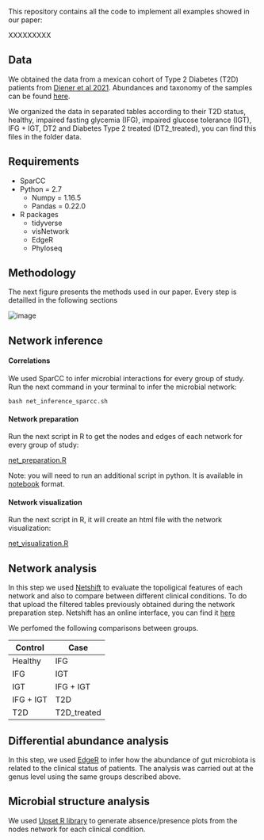 This repository contains all the code to implement all examples showed in our paper:

XXXXXXXXX

## Data

We obtained the data from a mexican cohort of Type 2 Diabetes (T2D) patients from [Diener et al 2021](https://doi.org/10.3389/fendo.2020.602326). Abundances and taxonomy of the samples can be found [here](https://github.com/resendislab/mext2d/tree/master/data).

We organized the data in separated tables according to their T2D status, healthy, impaired fasting glycemia (IFG), impaired glucose tolerance (IGT), IFG + IGT, DT2 and Diabetes Type 2 treated (DT2_treated), you can find this files in the folder data.

## Requirements

* SparCC
* Python = 2.7
  * Numpy = 1.16.5
  * Pandas = 0.22.0
* R packages
  * tidyverse
  * visNetwork
  * EdgeR
  * Phyloseq

## Methodology

The next figure presents the methods used in our paper. Every step is detailled in the following sections

![image](https://user-images.githubusercontent.com/71458550/151588872-299f311a-9e5f-4904-9ef7-467e106a399b.png)


## Network inference

#### Correlations

We used SparCC to infer microbial interactions for every group of study. Run the next command in your terminal to infer the microbial network:

`bash net_inference_sparcc.sh`

#### Network preparation

Run the next script in R to get the nodes and edges of each network for every group of study:

[net_preparation.R](www.abcdefgh.com)

Note:  you will need to run an additional script in python. It is available in [notebook](www.abcdegfhg) format. 

#### Network visualization

Run the next script in R, it will create an html file with the network visualization:

[net_visualization.R](www.abcdefgh.com)

## Network analysis

In this step we used [Netshift](https://doi.org/10.1038/s41396-018-0291-x) to evaluate the topoligical features of each network and also to compare between different clinical conditions. To do that upload the filtered tables previously obtained during the network preparation step. Netshift has an online interface, you can find it [here](https://web.rniapps.net/netshift/)

We perfomed the following comparisons between groups.

| Control | Case |
| --- | --- |
| Healthy | IFG |
| IFG | IGT |
| IGT | IFG + IGT |
| IFG + IGT | T2D |
| T2D | T2D_treated |

## Differential abundance analysis

In this step, we used [EdgeR](https://bioconductor.org/packages/release/bioc/html/edgeR.html) to infer how the abundance of gut microbiota is related to the clinical status of patients. The analysis was carried out at the genus level using the same groups described above.

## Microbial structure analysis

We used [Upset R library](https://cran.r-project.org/web/packages/UpSetR/index.html) to generate absence/presence plots from the nodes network for each clinical condition.


